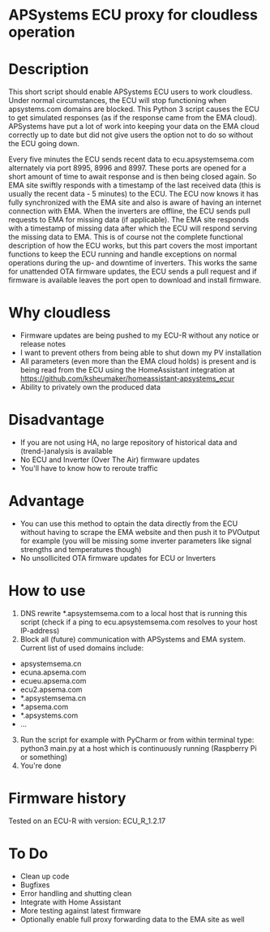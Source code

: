 # APSystems ECU proxy for cloudless operation

# Description
This short script should enable APSystems ECU users to work cloudless. 
Under normal circumstances, the ECU will stop functioning when apsystems.com domains are blocked. This Python 3 script causes the ECU to get simulated responses (as if the response came from the EMA cloud). APSystems have put a lot of work into keeping your data on the EMA cloud correctly up to date but did not give users the option not to do so without the ECU going down.

Every five minutes the ECU sends recent data to ecu.apsystemsema.com alternately via port 8995, 8996 and 8997. These ports are opened for a short amount of time to await response and is then being closed again. So EMA site swiftly responds with a timestamp of the last received data (this is usually the recent data - 5 minutes) to the ECU. The ECU now knows it has fully synchronized with the EMA site and also is aware of having an internet connection with EMA. When the inverters are offline, the ECU sends pull requests to EMA for missing data (if applicable). The EMA site responds with a timestamp of missing data after which the ECU will respond serving the missing data to EMA. 
This is of course not the complete functional description of how the ECU works, but this part covers the most important functions to keep the ECU running and handle exceptions on normal operations during the up- and downtime of inverters. This works the same for unattended OTA firmware updates, the ECU sends a pull request and if firmware is available leaves the port open to download and install firmware. 


# Why cloudless
- Firmware updates are being pushed to my ECU-R without any notice or release notes 
- I want to prevent others from being able to shut down my PV installation
- All parameters (even more than the EMA cloud holds) is present and is being read from the ECU using the HomeAssistant integration at https://github.com/ksheumaker/homeassistant-apsystems_ecur
- Ability to privately own the produced data

# Disadvantage
- If you are not using HA, no large repository of historical data and (trend-)analysis is available
- No ECU and Inverter (Over The Air) firmware updates
- You'll have to know how to reroute traffic

# Advantage
- You can use this method to optain the data directly from the ECU without having to scrape the EMA website and then push it to PVOutput for example (you will be missing some inverter parameters like signal strengths and temperatures though)
- No unsollicited OTA firmware updates for ECU or Inverters

# How to use
1. DNS rewrite \*.apsystemsema.com to a local host that is running this script (check if a ping to ecu.apsystemsema.com resolves to your host IP-address)
2. Block all (future) communication with APSystems and EMA system. Current list of used domains include:
* apsystemsema.cn
* ecuna.apsema.com
* ecueu.apsema.com
* ecu2.apsema.com
* \*.apsystemsema.cn
* \*.apsema.com
* \*.apsystems.com
* ...
3. Run the script for example with PyCharm or from within terminal type: python3 main.py at a host which is continuously running (Raspberry Pi or something)
4. You're done

# Firmware history
Tested on an ECU-R with version: ECU_R_1.2.17

# To Do
- Clean up code
- Bugfixes
- Error handling and shutting clean
- Integrate with Home Assistant
- More testing against latest firmware
- Optionally enable full proxy forwarding data to the EMA site as well

